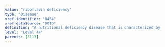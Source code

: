 ```yaml
---
value: "riboflavin deficiency"
type: "Disease"
xref-identifier: "8454"
xref-dataSource: "DOID"
definition: "A nutritional deficiency disease that is characterized by stomatitis, cheilosis, glossitis, conjunctivitis, and anemia, develops_from vitamin B2 (riboflavin) deficiency, has_symptom red chapped lips, painful swollen tongue, sore throat, blurred vision, and fatigue, and has_material_basis_in inadequate intake, endocrine disorder, liver disorder, alcoholism, and dialysis."
level: "Level 4+"
parents: [5113]
---
```

